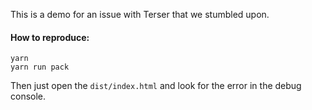 This is a demo for an issue with Terser that we stumbled upon.

#### How to reproduce:

    yarn
    yarn run pack

Then just open the `dist/index.html` and look for the error in the debug console.